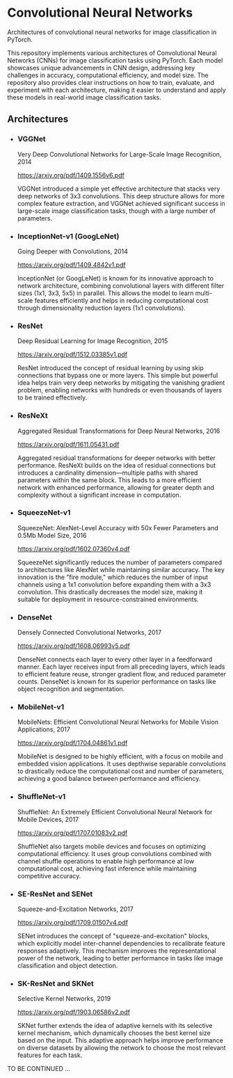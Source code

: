 # Convolutional Neural Networks
Architectures of convolutional neural networks for image classification in PyTorch.

This repository implements various architectures of Convolutional Neural Networks (CNNs) for image classification tasks using PyTorch.
Each model showcases unique advancements in CNN design, addressing key challenges in accuracy, computational efficiency, and model size.
The repository also provides clear instructions on how to train, evaluate, and experiment with each architecture, making it easier to understand and apply these models in real-world image classification tasks.

## Architectures

* ### VGGNet

    Very Deep Convolutional Networks for Large-Scale Image Recognition, 2014
    
    https://arxiv.org/pdf/1409.1556v6.pdf

    VGGNet introduced a simple yet effective architecture that stacks very deep networks of 3x3 convolutions.
    This deep structure allows for more complex feature extraction, and VGGNet achieved significant success in large-scale image classification tasks, though with a large number of parameters.
        

* ### InceptionNet-v1 (GoogLeNet)

    Going Deeper with Convolutions, 2014

    https://arxiv.org/pdf/1409.4842v1.pdf

    InceptionNet (or GoogLeNet) is known for its innovative approach to network architecture, combining convolutional layers with different filter sizes (1x1, 3x3, 5x5) in parallel.
    This allows the model to learn multi-scale features efficiently and helps in reducing computational cost through dimensionality reduction layers (1x1 convolutions).

* ### ResNet

    Deep Residual Learning for Image Recognition, 2015

    https://arxiv.org/pdf/1512.03385v1.pdf

    ResNet introduced the concept of residual learning by using skip connections that bypass one or more layers.
    This simple but powerful idea helps train very deep networks by mitigating the vanishing gradient problem, enabling networks with hundreds or even thousands of layers to be trained effectively.

* ### ResNeXt
    Aggregated Residual Transformations for Deep Neural Networks, 2016
    
    https://arxiv.org/pdf/1611.05431.pdf

    Aggregated residual transformations for deeper networks with better performance.
    ResNeXt builds on the idea of residual connections but introduces a cardinality dimension—multiple paths with shared parameters within the same block.
    This leads to a more efficient network with enhanced performance, allowing for greater depth and complexity without a significant increase in computation.

* ### SqueezeNet-v1

    SqueezeNet: AlexNet-Level Accuracy with 50x Fewer Parameters and 0.5Mb Model Size, 2016

    https://arxiv.org/pdf/1602.07360v4.pdf

    SqueezeNet significantly reduces the number of parameters compared to architectures like AlexNet while maintaining similar accuracy.
    The key innovation is the "fire module," which reduces the number of input channels using a 1x1 convolution before expanding them with a 3x3 convolution.
    This drastically decreases the model size, making it suitable for deployment in resource-constrained environments.

* ### DenseNet

    Densely Connected Convolutional Networks, 2017

    https://arxiv.org/pdf/1608.06993v5.pdf

    DenseNet connects each layer to every other layer in a feedforward manner.
    Each layer receives input from all preceding layers, which leads to efficient feature reuse, stronger gradient flow, and reduced parameter counts.
    DenseNet is known for its superior performance on tasks like object recognition and segmentation.

* ### MobileNet-v1

    MobileNets: Efficient Convolutional Neural Networks for Mobile Vision Applications, 2017

    https://arxiv.org/pdf/1704.04861v1.pdf

    MobileNet is designed to be highly efficient, with a focus on mobile and embedded vision applications.
    It uses depthwise separable convolutions to drastically reduce the computational cost and number of parameters, achieving a good balance between performance and efficiency.

* ### ShuffleNet-v1

    ShuffleNet: An Extremely Efficient Convolutional Neural Network for Mobile Devices, 2017

    https://arxiv.org/pdf/1707.01083v2.pdf

    ShuffleNet also targets mobile devices and focuses on optimizing computational efficiency.
    It uses group convolutions combined with channel shuffle operations to enable high performance at low computational cost, achieving fast inference while maintaining competitive accuracy.

* ### SE-ResNet and SENet

    Squeeze-and-Excitation Networks, 2017

    https://arxiv.org/pdf/1709.01507v4.pdf

    SENet introduces the concept of "squeeze-and-excitation" blocks, which explicitly model inter-channel dependencies to recalibrate feature responses adaptively.
    This mechanism improves the representational power of the network, leading to better performance in tasks like image classification and object detection.

* ### SK-ResNet and SKNet

    Selective Kernel Networks, 2019

    https://arxiv.org/pdf/1903.06586v2.pdf

    SKNet further extends the idea of adaptive kernels with its selective kernel mechanism, which dynamically chooses the best kernel size based on the input.
    This adaptive approach helps improve performance on diverse datasets by allowing the network to choose the most relevant features for each task.


TO BE CONTINUED ...

